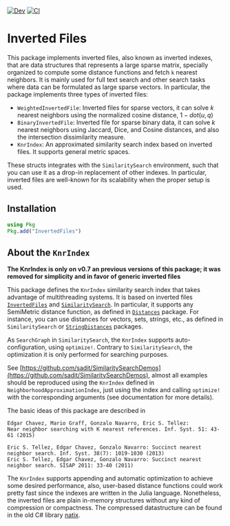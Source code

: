 [![Dev](https://img.shields.io/badge/docs-dev-blue.svg)](https://sadit.github.io/InvertedFiles.jl/dev)
[![CI](https://github.com/sadit/InvertedFiles.jl/actions/workflows/ci.yml/badge.svg)](https://github.com/sadit/InvertedFiles.jl/actions/workflows/ci.yml)

# Inverted Files

This package implements inverted files, also known as inverted indexes, that are data structures that represents a large sparse matrix, specially organized to compute some distance functions and fetch `k` nearest neighbors.
It is mainly used for full text search and other search tasks where data can be formulated as large sparse vectors.
In particular, the package implements three types of inverted files:

- `WeightedInvertedFile`: Inverted files for sparse vectors, it can solve $k$ nearest neighbors using the  normalized cosine distance, $1 - dot(u, q)$
- `BinaryInvertedFile`: Inverted file for sparse binary data, it can solve $k$ nearest neighbors using Jaccard, Dice, and Cosine distances, and also the intersection dissimilarity measure.
- `KnrIndex`: An approximated similarity search index based on inverted files. It supports general metric spaces.

These structs integrates with the `SimilaritySearch` environment, such that you can use it as a drop-in replacement of other indexes. In particular, inverted files are well-known for its scalability when the proper setup is used.

## Installation

```julia
using Pkg
Pkg.add("InvertedFiles")

```

## About the `KnrIndex`
**The KnrIndex is only on v0.7 an previous versions of this package; it was removed for simplicity and in favor of generic inverted files**

This package defines the `KnrIndex` similarity search index that takes advantage of multithreading systems.
It is based on inverted files [`InvertedFiles`](https://github.com/sadit/InvertedFiles.jl) and [`SimilaritySearch`](https://github.com/sadit/SimilaritySearch.jl).
In particular, it supports any SemiMetric distance function, as defined in [`Distances`](https://github.com/JuliaStats/Distances.jl) package. For instance, you can use distances for vectors, sets, strings, etc.,
as defined in `SimilaritySearch` or [`StringDistances`](https://github.com/matthieugomez/StringDistances.jl) packages.

As `SearchGraph` in `SimilaritySearch`, the `KnrIndex` supports auto-configuration, using `optimize!`. Contrary to `SimilaritySearch`, the optimization it is only performed for searching purposes.

See [https://github.com/sadit/SimilaritySearchDemos](https://github.com/sadit/SimilaritySearchDemos), almost all examples should be reproduced using the `KnrIndex` defined in `NeighborhoodApproximationIndex`,
just using the index and calling `optimize!` with the corresponding arguments (see documentation for more details).

The basic ideas of this package are described in  

```
Edgar Chavez, Mario Graff, Gonzalo Navarro, Eric S. Tellez:
Near neighbor searching with K nearest references. Inf. Syst. 51: 43-61 (2015)

Eric S. Tellez, Edgar Chavez, Gonzalo Navarro: Succinct nearest neighbor search. Inf. Syst. 38(7): 1019-1030 (2013)
Eric S. Tellez, Edgar Chavez, Gonzalo Navarro: Succinct nearest neighbor search. SISAP 2011: 33-40 (2011)

```

The `KnrIndex` supports appending and automatic optimization to achieve some desired performance, also, user-based distance functions could work pretty fast since the indexes are written in the Julia language.
Nonetheless, the inverted files are plain in-memory structures without any kind of compression or compactness. The compressed datastructure can be found in the old C# library [natix](https://github.com/sadit/natix).
